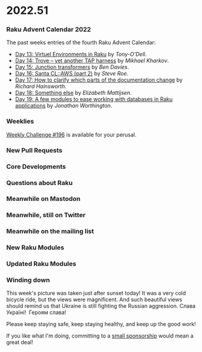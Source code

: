 # 2022.51

### Raku Advent Calendar 2022

The past weeks entries of the fourth Raku Advent Calendar:

- [Day 13: Virtuel Environments in Raku](https://raku-advent.blog/2022/12/13/virtual-environments-in-raku/) by *Tony-O'Dell*.
- [Day 14: Trove – yet another TAP harness](https://raku-advent.blog/2022/12/14/day-14-trove-yet-another-tap-harness/) by *Mikhael Kharkov*.
- [Day 15: Junction transformers](https://raku-advent.blog/2022/12/15/day-15-junction-transformers/) by *Ben Davies*.
- [Day 16: Santa CL::AWS (part 2)](https://raku-advent.blog/2022/12/16/day-16-santa-claws-part-2/) by *Steve Roe*.
- [Day 17: How to clarify which parts of the documentation change](https://raku-advent.blog/2022/12/17/day-17-how-to-clarify-which-parts-of-the-documentation-change/) by *Richard Hainsworth*.
- [Day 18: Something else](https://raku-advent.blog/2022/12/18/day-18-something-else/) by *Elizabeth Mattijsen*.
- [Day 19: A few modules to ease working with databases in Raku applications](https://raku-advent.blog/2022/12/19/day-19-a-few-modules-to-ease-working-with-databases-in-raku-applications/) by *Jonathan Worthington*.

### Weeklies

[Weekly Challenge #196](https://theweeklychallenge.org/blog/perl-weekly-challenge-196/) is available for your perusal.

### New Pull Requests

### Core Developments

### Questions about Raku

### Meanwhile on Mastodon

### Meanwhile, still on Twitter

### Meanwhile on the mailing list

### New Raku Modules

### Updated Raku Modules

### Winding down

This week's picture was taken just after sunset today!  It was a very cold bicycle ride, but the views were magnificent.  And such beautiful views should remind us that Ukraine is still fighting the Russian aggression.  Слава Україні!  Героям слава!

Please keep staying safe, keep staying healthy, and keep up the good work!

If you like what I'm doing, committing to a [small sponsorship](https://github.com/sponsors/lizmat/) would mean a great deal!
